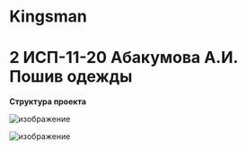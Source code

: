 # Kingsman

<h1> 2 ИСП-11-20 Абакумова А.И. Пошив одежды </h1>

<b> Структура проекта </b>

![изображение](https://user-images.githubusercontent.com/99207233/224033488-ea847227-b949-4ff1-8ddd-6dbcffbd1627.png)

![изображение](https://user-images.githubusercontent.com/99207233/224963701-aa71928a-7268-48d0-9815-176ef244c1ff.png)

